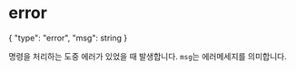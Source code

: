 # error

{
    	"type": "error",
    	"msg": string
    }

명령을 처리하는 도중 에러가 있었을 때 발생합니다. `msg`는 에러메세지를 의미합니다.